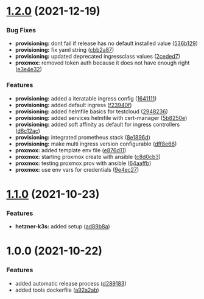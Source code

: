 # [1.2.0](https://github.com/Mario-F/cloud-toolbox/compare/v1.1.0...v1.2.0) (2021-12-19)


### Bug Fixes

* **provisioning:** dont fail if release has no default installed value ([536b129](https://github.com/Mario-F/cloud-toolbox/commit/536b1293758619dcb01adfc1c13a6eb318f159d1))
* **provisioning:** fix yaml string ([cbb2a87](https://github.com/Mario-F/cloud-toolbox/commit/cbb2a873a67a492aa484dc0a815fdfb3fb1a556f))
* **provisioning:** updated deprecated ingressclass values ([2ceded7](https://github.com/Mario-F/cloud-toolbox/commit/2ceded776b6a843cb3925693dc9948f73b3361d3))
* **proxmox:** removed token auth because it does not have enough right ([e3e4e32](https://github.com/Mario-F/cloud-toolbox/commit/e3e4e32ec2275390b8a1e2ac16ca906ee52f2015))


### Features

* **provisioning:** added a iteratable ingress config ([1641111](https://github.com/Mario-F/cloud-toolbox/commit/1641111268a854e3d0eab4827f9c829ac94768e8))
* **provisioning:** added default ingress ([f23940f](https://github.com/Mario-F/cloud-toolbox/commit/f23940f9ab7b806ae417d5a09e475d5cbb7a1a05))
* **provisioning:** added helmfile basics for testcloud ([2948236](https://github.com/Mario-F/cloud-toolbox/commit/2948236c8927bf3719b08bff70e78f1b300df8e7))
* **provisioning:** added services helmfile with cert-manager ([5b8250e](https://github.com/Mario-F/cloud-toolbox/commit/5b8250e87b849c5acabff1032eda0abff98ef16f))
* **provisioning:** added soft affinity as default for ingress controllers ([d6c12ac](https://github.com/Mario-F/cloud-toolbox/commit/d6c12ac54a04179f048545ba04b2c4018d6de090))
* **provisioning:** integrated prometheus stack ([8e1896d](https://github.com/Mario-F/cloud-toolbox/commit/8e1896d064980c1ada406fbc69d16b8106d000e4))
* **provisioning:** make multi ingress version configurable ([dff8e66](https://github.com/Mario-F/cloud-toolbox/commit/dff8e668038ce3e7b294e8ec7b79ec6518503c59))
* **proxmox:** added template env file ([e876d11](https://github.com/Mario-F/cloud-toolbox/commit/e876d116477f0f477287444e689cd5f3ac58eb73))
* **proxmox:** starting proxmox create with ansible ([c8d0cb3](https://github.com/Mario-F/cloud-toolbox/commit/c8d0cb395940dac858d719657cdc3abbee139703))
* **proxmox:** testing proxmox prov with ansible ([64aaffb](https://github.com/Mario-F/cloud-toolbox/commit/64aaffb23c69ff4e6b176d44849b2f1256241d12))
* **proxmox:** use env vars for credentials ([9e4ec27](https://github.com/Mario-F/cloud-toolbox/commit/9e4ec27a15d4627aac5357667ad8c1ed419b04b9))

# [1.1.0](https://github.com/Mario-F/cloud-toolbox/compare/v1.0.0...v1.1.0) (2021-10-23)


### Features

* **hetzner-k3s:** added setup ([ad89b8a](https://github.com/Mario-F/cloud-toolbox/commit/ad89b8affc857592df5db588dedf00ebf52e8c70))

# 1.0.0 (2021-10-22)


### Features

* added automatic release process ([d289183](https://github.com/Mario-F/cloud-toolbox/commit/d289183c29b3efcd096b8e71c114a88db32e5657))
* added tools dockerfile ([a92a2ab](https://github.com/Mario-F/cloud-toolbox/commit/a92a2ab61975400105d8b969543c8a7609031308))

